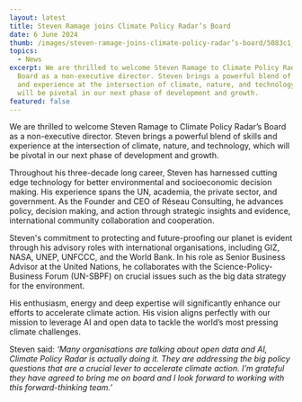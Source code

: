 ```yaml
---
layout: latest
title: Steven Ramage joins Climate Policy Radar’s Board
date: 6 June 2024
thumb: /images/steven-ramage-joins-climate-policy-radar’s-board/5083c1_922a7e5ad38349029814b2dc7fdebcd0~mv2.webp
topics:
  - News
excerpt: We are thrilled to welcome Steven Ramage to Climate Policy Radar’s
  Board as a non-executive director. Steven brings a powerful blend of skills
  and experience at the intersection of climate, nature, and technology, which
  will be pivotal in our next phase of development and growth.
featured: false
---
```

We are thrilled to welcome Steven Ramage to Climate Policy Radar’s Board as a non-executive director. Steven brings a powerful blend of skills and experience at the intersection of climate, nature, and technology, which will be pivotal in our next phase of development and growth.

Throughout his three-decade long career, Steven has harnessed cutting edge technology for better environmental and socioeconomic decision making. His experience spans the UN, academia, the private sector, and government. As the Founder and CEO of Réseau Consulting, he advances policy, decision making, and action through strategic insights and evidence, international community collaboration and cooperation.

Steven's commitment to protecting and future-proofing our planet is evident through his advisory roles with international organisations, including GIZ, NASA, UNEP, UNFCCC, and the World Bank. In his role as Senior Business Advisor at the United Nations, he collaborates with the Science-Policy-Business Forum (UN-SBPF) on crucial issues such as the big data strategy for the environment.

His enthusiasm, energy and deep expertise will significantly enhance our efforts to accelerate climate action. His vision aligns perfectly with our mission to leverage AI and open data to tackle the world’s most pressing climate challenges.

Steven said: *‘Many organisations are talking about open data and AI, Climate Policy Radar is actually doing it. They are addressing the big policy questions that are a crucial lever to accelerate climate action. I’m grateful they have agreed to bring me on board and I look forward to working with this forward-thinking team.’*